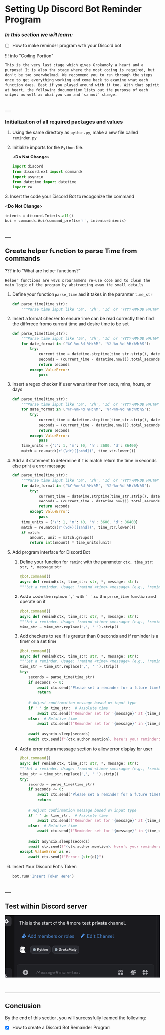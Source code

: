 # Setting Up Discord Bot Reminder Program

### _In this section we will learn:_

- [ ] How to make reminder program with your Discord bot

!!! info "Coding Portion"

    This is the very last stage which gives Grokamoly a heart and a purpose! It is also the stage where the most coding is required, but don't be too overwhelmed. We recommend you to run through the steps once to get everything working and come back to examine what each function does. Best if you played around with it too. With that spirit at heart, the following documention lists out the purpose of each snipet as well as what you can and 'cannot' change.

<br>
___

### Initialization of all required packages and values

1. Using the same directory as `python.py`, make a new file called `reminder.py`

2. Initialize imports for the `Python` file.

   <**Do Not Change**>

   ```py
   import discord
   from discord.ext import commands
   import asyncio
   from datetime import datetime
   import re
   ```

3\. Insert the code your Discord Bot to recogonize the command

<**Do Not Change**>

```py
intents = discord.Intents.all()
bot = commands.Bot(command_prefix='!', intents=intents)
```

<br>
___

## Create helper function to parse Time from commands

??? info "What are helper functions?"

    Helper functions are ways programmers re-use code and to clean the main logic of the program by abstracting away the small details

1.  Define your function `parse_time` and it takes in the paramter `time_str`

    ```py
    def parse_time(time_str):
        """Parse time input like '5m', '2h', '1d' or 'YYYY-MM-DD HH:MM'"""
    ```

2.  Insert a format checker to ensure time can be read correctly then find the differece fromo current time and desire time to be set

    ```py
    def parse_time(time_str):
        """Parse time input like '5m', '2h', '1d' or 'YYYY-MM-DD HH:MM'"""
        for date_format in ('%Y-%m-%d %H:%M', '%Y-%m-%d %H:%M:%S'):
            try:
                current_time = datetime.strptime(time_str.strip(), date_formate)
                seconds = (current_time - datetime.now()).total_seconds()
                return seconds
            except ValueError:
                pass
    ```

3.  Insert a regex checker if user wants timer from secs, mins, hours, or days

    ```py
    def parse_time(time_str):
        """Parse time input like '5m', '2h', '1d' or 'YYYY-MM-DD HH:MM'"""
        for date_format in ('%Y-%m-%d %H:%M', '%Y-%m-%d %H:%M:%S'):
            try:
                current_time = datetime.strptime(time_str.strip(), date_formate)
                seconds = (current_time - datetime.now()).total_seconds()
                return seconds
            except ValueError:
                pass
        time_units = {'s': 1, 'm': 60, 'h': 3600, 'd': 86400}
        match = re.match(r'(\d+)([smhd])', time_str.lower())
    ```

4.  Add a if statement to determine if it is match return the time in seconds else print a error message

    ```py
    def parse_time(time_str):
        """Parse time input like '5m', '2h', '1d' or 'YYYY-MM-DD HH:MM'"""
        for date_format in ('%Y-%m-%d %H:%M', '%Y-%m-%d %H:%M:%S'):
            try:
                current_time = datetime.strptime(time_str.strip(), date_formate)
                seconds = (current_time - datetime.now()).total_seconds()
                return seconds
            except ValueError:
                pass
        time_units = {'s': 1, 'm': 60, 'h': 3600, 'd': 86400}
        match = re.match(r'(\d+)([smhd])', time_str.lower())
        if match:
            amount, unit = match.groups()
            return int(amount) * time_units[unit]
    ```

5.  Add program interface for Discord Bot

    1.  Define your function for `remind` with the parameter `ctx, time_str: str, *, message:str`

        ```py
        @bot.command()
        async def remind(ctx, time_str: str, *, message: str):
        """Set a reminder. Usage: !remind <time> <message> (e.g., !remind 5m Break or !remind "2025-04-03 14:30" Meeting)"""
        ```

    2.  Add a code the replace `','` with `' '` so the `parse_time` function and operate on it

        ```py
        @bot.command()
        async def remind(ctx, time_str: str, *, message: str):
        """Set a reminder. Usage: !remind <time> <message> (e.g., !remind 5m Break or !remind "2025-04-03 14:30" Meeting)"""
        time_str = time_str.replace(',', ' ').strip()
        ```

    3.  Add checkers to see if is greater than 0 seconds and if reminder is a timer or a set time

        ```py
        @bot.command()
        async def remind(ctx, time_str: str, *, message: str):
        """Set a reminder. Usage: !remind <time> <message> (e.g., !remind 5m Break or !remind "2025-04-03 14:30" Meeting)"""
        time_str = time_str.replace(',', ' ').strip()
        try:
            seconds = parse_time(time_str)
            if seconds <= 0:
                await ctx.send("Please set a reminder for a future time!")
                return

            # Adjust confirmation message based on input type
            if ' ' in time_str:  # Absolute time
                await ctx.send(f"Reminder set for '{message}' at {time_str}.")
            else:  # Relative time
                await ctx.send(f"Reminder set for '{message}' in {time_str}.")

            await asyncio.sleep(seconds)
            await ctx.send(f"{ctx.author.mention}, here's your reminder: {message}")
        ```

    4.  Add a error return message section to allow error display for user

        ```py
        @bot.command()
        async def remind(ctx, time_str: str, *, message: str):
        """Set a reminder. Usage: !remind <time> <message> (e.g., !remind 5m Break or !remind "2025-04-03 14:30" Meeting)"""
        time_str = time_str.replace(',', ' ').strip()
        try:
            seconds = parse_time(time_str)
            if seconds <= 0:
                await ctx.send("Please set a reminder for a future time!")
                return

            # Adjust confirmation message based on input type
            if ' ' in time_str:  # Absolute time
                await ctx.send(f"Reminder set for '{message}' at {time_str}.")
            else:  # Relative time
                await ctx.send(f"Reminder set for '{message}' in {time_str}.")

            await asyncio.sleep(seconds)
            await ctx.send(f"{ctx.author.mention}, here's your reminder: {message}")
        except ValueError as e:
            await ctx.send(f"Error: {str(e)}")
        ```

6.  Insert Your Discord Bot's Token

    ```py
    bot.run('Insert Token Here')
    ```

<br>
___

## Test within Discord server

![gif](./assets/taskthree/Discord_reminder_program.gif 'Reminder Program')

<br>

---

## Conclusion

By the end of this section, you will successfully learned the following:

- [x] How to create a Discord Bot Remainder Program
